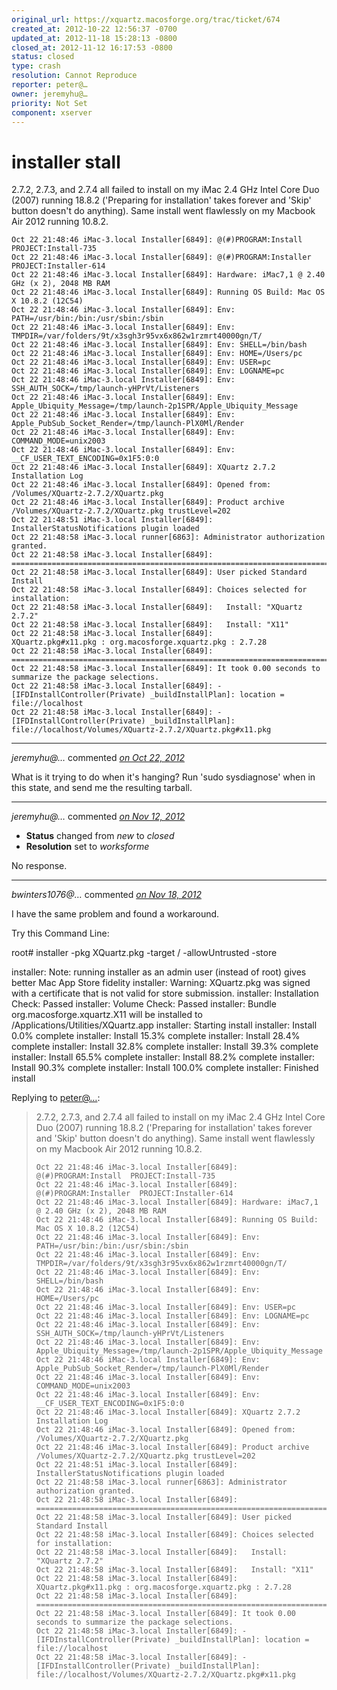 ```yaml
---
original_url: https://xquartz.macosforge.org/trac/ticket/674
created_at: 2012-10-22 12:56:37 -0700
updated_at: 2012-11-18 15:28:13 -0800
closed_at: 2012-11-12 16:17:53 -0800
status: closed
type: crash
resolution: Cannot Reproduce
reporter: peter@…
owner: jeremyhu@…
priority: Not Set
component: xserver
---
```


installer stall
===============


2.7.2, 2.7.3, and 2.7.4 all failed to install on my iMac 2.4 GHz Intel Core Duo (2007) running 18.8.2 ('Preparing for installation' takes forever and 'Skip' button doesn't do anything). Same install went flawlessly on my Macbook Air 2012 running 10.8.2.

    Oct 22 21:48:46 iMac-3.local Installer[6849]: @(#)PROGRAM:Install  PROJECT:Install-735
    Oct 22 21:48:46 iMac-3.local Installer[6849]: @(#)PROGRAM:Installer  PROJECT:Installer-614
    Oct 22 21:48:46 iMac-3.local Installer[6849]: Hardware: iMac7,1 @ 2.40 GHz (x 2), 2048 MB RAM
    Oct 22 21:48:46 iMac-3.local Installer[6849]: Running OS Build: Mac OS X 10.8.2 (12C54)
    Oct 22 21:48:46 iMac-3.local Installer[6849]: Env: PATH=/usr/bin:/bin:/usr/sbin:/sbin
    Oct 22 21:48:46 iMac-3.local Installer[6849]: Env: TMPDIR=/var/folders/9t/x3sgh3r95vx6x862w1rzmrt40000gn/T/
    Oct 22 21:48:46 iMac-3.local Installer[6849]: Env: SHELL=/bin/bash
    Oct 22 21:48:46 iMac-3.local Installer[6849]: Env: HOME=/Users/pc
    Oct 22 21:48:46 iMac-3.local Installer[6849]: Env: USER=pc
    Oct 22 21:48:46 iMac-3.local Installer[6849]: Env: LOGNAME=pc
    Oct 22 21:48:46 iMac-3.local Installer[6849]: Env: SSH_AUTH_SOCK=/tmp/launch-yHPrVt/Listeners
    Oct 22 21:48:46 iMac-3.local Installer[6849]: Env: Apple_Ubiquity_Message=/tmp/launch-2p1SPR/Apple_Ubiquity_Message
    Oct 22 21:48:46 iMac-3.local Installer[6849]: Env: Apple_PubSub_Socket_Render=/tmp/launch-PlX0Ml/Render
    Oct 22 21:48:46 iMac-3.local Installer[6849]: Env: COMMAND_MODE=unix2003
    Oct 22 21:48:46 iMac-3.local Installer[6849]: Env: __CF_USER_TEXT_ENCODING=0x1F5:0:0
    Oct 22 21:48:46 iMac-3.local Installer[6849]: XQuartz 2.7.2  Installation Log
    Oct 22 21:48:46 iMac-3.local Installer[6849]: Opened from: /Volumes/XQuartz-2.7.2/XQuartz.pkg
    Oct 22 21:48:46 iMac-3.local Installer[6849]: Product archive /Volumes/XQuartz-2.7.2/XQuartz.pkg trustLevel=202
    Oct 22 21:48:51 iMac-3.local Installer[6849]: InstallerStatusNotifications plugin loaded
    Oct 22 21:48:58 iMac-3.local runner[6863]: Administrator authorization granted.
    Oct 22 21:48:58 iMac-3.local Installer[6849]: ================================================================================
    Oct 22 21:48:58 iMac-3.local Installer[6849]: User picked Standard Install
    Oct 22 21:48:58 iMac-3.local Installer[6849]: Choices selected for installation:
    Oct 22 21:48:58 iMac-3.local Installer[6849]:   Install: "XQuartz 2.7.2"
    Oct 22 21:48:58 iMac-3.local Installer[6849]:   Install: "X11"
    Oct 22 21:48:58 iMac-3.local Installer[6849]:       XQuartz.pkg#x11.pkg : org.macosforge.xquartz.pkg : 2.7.28
    Oct 22 21:48:58 iMac-3.local Installer[6849]: ================================================================================
    Oct 22 21:48:58 iMac-3.local Installer[6849]: It took 0.00 seconds to summarize the package selections.
    Oct 22 21:48:58 iMac-3.local Installer[6849]: -[IFDInstallController(Private) _buildInstallPlan]: location = file://localhost
    Oct 22 21:48:58 iMac-3.local Installer[6849]: -[IFDInstallController(Private) _buildInstallPlan]: file://localhost/Volumes/XQuartz-2.7.2/XQuartz.pkg#x11.pkg


---

*jeremyhu@…* commented *[on Oct 22, 2012](https://xquartz.macosforge.org/trac/ticket/674#comment:1 "October 22, 2012 at 1:33 PM PDT")*

What is it trying to do when it's hanging? Run 'sudo sysdiagnose' when in this state, and send me the resulting tarball.



---

*jeremyhu@…* commented *[on Nov 12, 2012](https://xquartz.macosforge.org/trac/ticket/674#comment:2 "November 12, 2012 at 4:17 PM PST")*

-   **Status** changed from *new* to *closed*
-   **Resolution** set to *worksforme*

No response.



---

*bwinters1076@…* commented *[on Nov 18, 2012](https://xquartz.macosforge.org/trac/ticket/674#comment:3 "November 18, 2012 at 3:28 PM PST")*

I have the same problem and found a workaround.

Try this Command Line:

root\# installer -pkg XQuartz.pkg -target / -allowUntrusted -store

installer: Note: running installer as an admin user (instead of root) gives better Mac App Store fidelity
installer: Warning: XQuartz.pkg was signed with a certificate that is not valid for store submission.
installer: Installation Check: Passed
installer: Volume Check: Passed
installer: Bundle org.macosforge.xquartz.X11 will be installed to /Applications/Utilities/XQuartz.app
installer: Starting install
installer: Install 0.0% complete
installer: Install 15.3% complete
installer: Install 28.4% complete
installer: Install 32.8% complete
installer: Install 39.3% complete
installer: Install 65.5% complete
installer: Install 88.2% complete
installer: Install 90.3% complete
installer: Install 100.0% complete
installer: Finished install

Replying to [peter@…](https://xquartz.macosforge.org/trac/ticket/674):

> 2.7.2, 2.7.3, and 2.7.4 all failed to install on my iMac 2.4 GHz Intel Core Duo (2007) running 18.8.2 ('Preparing for installation' takes forever and 'Skip' button doesn't do anything). Same install went flawlessly on my Macbook Air 2012 running 10.8.2.
>
>     Oct 22 21:48:46 iMac-3.local Installer[6849]: @(#)PROGRAM:Install  PROJECT:Install-735
>     Oct 22 21:48:46 iMac-3.local Installer[6849]: @(#)PROGRAM:Installer  PROJECT:Installer-614
>     Oct 22 21:48:46 iMac-3.local Installer[6849]: Hardware: iMac7,1 @ 2.40 GHz (x 2), 2048 MB RAM
>     Oct 22 21:48:46 iMac-3.local Installer[6849]: Running OS Build: Mac OS X 10.8.2 (12C54)
>     Oct 22 21:48:46 iMac-3.local Installer[6849]: Env: PATH=/usr/bin:/bin:/usr/sbin:/sbin
>     Oct 22 21:48:46 iMac-3.local Installer[6849]: Env: TMPDIR=/var/folders/9t/x3sgh3r95vx6x862w1rzmrt40000gn/T/
>     Oct 22 21:48:46 iMac-3.local Installer[6849]: Env: SHELL=/bin/bash
>     Oct 22 21:48:46 iMac-3.local Installer[6849]: Env: HOME=/Users/pc
>     Oct 22 21:48:46 iMac-3.local Installer[6849]: Env: USER=pc
>     Oct 22 21:48:46 iMac-3.local Installer[6849]: Env: LOGNAME=pc
>     Oct 22 21:48:46 iMac-3.local Installer[6849]: Env: SSH_AUTH_SOCK=/tmp/launch-yHPrVt/Listeners
>     Oct 22 21:48:46 iMac-3.local Installer[6849]: Env: Apple_Ubiquity_Message=/tmp/launch-2p1SPR/Apple_Ubiquity_Message
>     Oct 22 21:48:46 iMac-3.local Installer[6849]: Env: Apple_PubSub_Socket_Render=/tmp/launch-PlX0Ml/Render
>     Oct 22 21:48:46 iMac-3.local Installer[6849]: Env: COMMAND_MODE=unix2003
>     Oct 22 21:48:46 iMac-3.local Installer[6849]: Env: __CF_USER_TEXT_ENCODING=0x1F5:0:0
>     Oct 22 21:48:46 iMac-3.local Installer[6849]: XQuartz 2.7.2  Installation Log
>     Oct 22 21:48:46 iMac-3.local Installer[6849]: Opened from: /Volumes/XQuartz-2.7.2/XQuartz.pkg
>     Oct 22 21:48:46 iMac-3.local Installer[6849]: Product archive /Volumes/XQuartz-2.7.2/XQuartz.pkg trustLevel=202
>     Oct 22 21:48:51 iMac-3.local Installer[6849]: InstallerStatusNotifications plugin loaded
>     Oct 22 21:48:58 iMac-3.local runner[6863]: Administrator authorization granted.
>     Oct 22 21:48:58 iMac-3.local Installer[6849]: ================================================================================
>     Oct 22 21:48:58 iMac-3.local Installer[6849]: User picked Standard Install
>     Oct 22 21:48:58 iMac-3.local Installer[6849]: Choices selected for installation:
>     Oct 22 21:48:58 iMac-3.local Installer[6849]:   Install: "XQuartz 2.7.2"
>     Oct 22 21:48:58 iMac-3.local Installer[6849]:   Install: "X11"
>     Oct 22 21:48:58 iMac-3.local Installer[6849]:       XQuartz.pkg#x11.pkg : org.macosforge.xquartz.pkg : 2.7.28
>     Oct 22 21:48:58 iMac-3.local Installer[6849]: ================================================================================
>     Oct 22 21:48:58 iMac-3.local Installer[6849]: It took 0.00 seconds to summarize the package selections.
>     Oct 22 21:48:58 iMac-3.local Installer[6849]: -[IFDInstallController(Private) _buildInstallPlan]: location = file://localhost
>     Oct 22 21:48:58 iMac-3.local Installer[6849]: -[IFDInstallController(Private) _buildInstallPlan]: file://localhost/Volumes/XQuartz-2.7.2/XQuartz.pkg#x11.pkg


